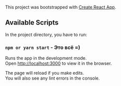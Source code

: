 This project was bootstrapped with [Create React App](https://github.com/facebook/create-react-app).

## Available Scripts

In the project directory, you have to run:

### `npm or yarn start` - Это всё =)

Runs the app in the development mode.<br>
Open [http://localhost:3000](http://localhost:3000) to view it in the browser.

The page will reload if you make edits.<br>
You will also see any lint errors in the console.

